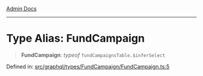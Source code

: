 [Admin Docs](/)

***

# Type Alias: FundCampaign

> **FundCampaign**: *typeof* `fundCampaignsTable.$inferSelect`

Defined in: [src/graphql/types/FundCampaign/FundCampaign.ts:5](https://github.com/PalisadoesFoundation/talawa-api/blob/be8575be3c5989d76dd2f84308de81461931796c/src/graphql/types/FundCampaign/FundCampaign.ts#L5)
